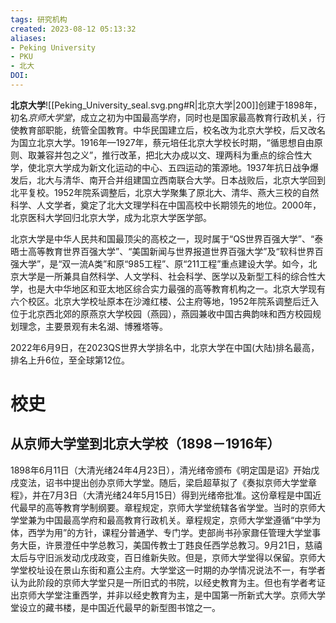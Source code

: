 ```yaml
---
tags: 研究机构
created: 2023-08-12 05:13:32
aliases: 
- Peking University
- PKU
- 北大
DOI: 
---
```


**北京大学**![[Peking_University_seal.svg.png#R|北京大学|200]]创建于1898年，初名*京师大学堂*，成立之初为中国最高学府，同时也是国家最高教育行政机关，行使教育部职能，统管全国教育。中华民国建立后，校名改为北京大学校，后又改名为国立北京大学。1916年—1927年，蔡元培任北京大学校长时期，“循思想自由原则、取兼容并包之义”，推行改革，把北大办成以文、理两科为重点的综合性大学，使北京大学成为新文化运动的中心、五四运动的策源地。1937年抗日战争爆发后，北大与清华、南开合并组建国立西南联合大学。日本战败后，北京大学回到北平复校。1952年院系调整后，北京大学聚集了原北大、清华、燕大三校的自然科学、人文学者，奠定了北大文理学科在中国高校中长期领先的地位。2000年，北京医科大学回归北京大学，成为北京大学医学部。

北京大学是中华人民共和国最顶尖的高校之一，现时属于“QS世界百强大学”、“泰晤士高等教育世界百强大学”、“美国新闻与世界报道世界百强大学”及“软科世界百强大学”，是“双一流A类”和原“985工程”、原“211工程”重点建设大学。如今，北京大学是一所兼具自然科学、人文学科、社会科学、医学以及新型工科的综合性大学，也是大中华地区和亚太地区综合实力最强的高等教育机构之一。北京大学现有六个校区。北京大学校址原本在沙滩红楼、公主府等地，1952年院系调整后迁入位于北京西北郊的原燕京大学校园（燕园），燕园兼收中国古典韵味和西方校园规划理念，主要景观有未名湖、博雅塔等。

2022年6月9日，在2023QS世界大学排名中，北京大学在中国(大陆)排名最高，排名上升6位，至全球第12位。

# 校史

## 从京师大学堂到北京大学校（1898－1916年）

1898年6月11日（大清光绪24年4月23日），清光绪帝颁布《明定国是诏》开始戊戌变法，诏书中提出创办京师大学堂。随后，梁启超草拟了《奏拟京师大学堂章程》，并在7月3日（大清光绪24年5月15日）得到光绪帝批准。这份章程是中国近代最早的高等教育学制纲要。章程规定，京师大学堂统辖各省学堂。当时的京师大学堂兼为中国最高学府和最高教育行政机关。章程规定，京师大学堂遵循“中学为体，西学为用”的方针，课程分普通学、专门学。吏部尚书孙家鼐任管理大学堂事务大臣，许景澄任中学总教习，美国传教士丁韪良任西学总教习。9月21日，慈禧太后与守旧派发动戊戌政变，百日维新失败。但是，京师大学堂得以保留。京师大学堂校址设在景山东街和嘉公主府。大学堂这一时期的办学情况说法不一，有学者认为此阶段的京师大学堂只是一所旧式的书院，以经史教育为主。但也有学者考证出京师大学堂注重西学，并非以经史教育为主，是中国第一所新式大学。京师大学堂设立的藏书楼，是中国近代最早的新型图书馆之一。


